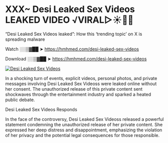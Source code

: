 # XXX~ Desi Leaked Sex Videos LEAKED VIDEO ️√VIRAL▷☀️👄💥

“Desi Leaked Sex Videos leaked”: How this ‘trending topic’ on X is spreading malware

Watch ░░▒▓██ ➤ https://hmhmed.com/desi-leaked-sex-videos

Download ░░▒▓██ ➤ https://hmhmed.com/desi-leaked-sex-videos

[![Desi Leaked Sex Videos](https://i.imgur.com/dJHk4Zq.gif)](https://hmhmed.com/desi-leaked-sex-videos)

In a shocking turn of events, explicit videos, personal photos, and private messages involving Desi Leaked Sex Videoss were leaked online without her consent. The unauthorized release of this private content sent shockwaves through the entertainment industry and sparked a heated public debate.

Desi Leaked Sex Videos Responds

In the face of the controversy, Desi Leaked Sex Videoss released a powerful statement condemning the unauthorized release of her private content. She expressed her deep distress and disappointment, emphasizing the violation of her privacy and the potential legal consequences for those responsible.